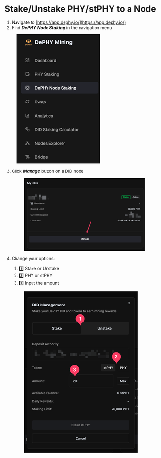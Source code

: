 # Stake/Unstake PHY/stPHY to a Node

1. Navigate to [https://app.dephy.io/](https://app.dephy.io/)
2. Find _**DePHY Node Staking**_ in the navigation menu

<figure><img src="../.gitbook/assets/image.png" alt="" width="275"><figcaption></figcaption></figure>

3.  Click _**Manage**_ button on a DiD node

    <figure><img src="../.gitbook/assets/image (1).png" alt=""><figcaption></figcaption></figure>


4.  Change your options:

    1. 1️⃣ Stake or Unstake
    2. 2️⃣ PHY or stPHY
    3. 3️⃣ Input the amount

    <figure><img src="../.gitbook/assets/image (2).png" alt="" width="375"><figcaption></figcaption></figure>
